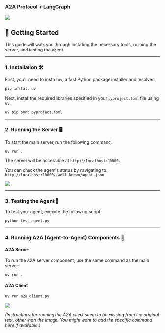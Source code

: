 ### A2A Protocol + LangGraph

![](https://storage.googleapis.com/mle-courses-prod/users/61b6fa1ba83a7e37c8309756/private-files/00f44750-36cd-11f0-a0e3-6fefe2bf1875-Screenshot_2025_05_22_122401.png)

## 🚀 Getting Started

This guide will walk you through installing the necessary tools, running the server, and testing the agent.

-----

### 1\. Installation 🛠️

First, you'll need to install `uv`, a fast Python package installer and resolver.

```bash
pip install uv
```

Next, install the required libraries specified in your `pyproject.toml` file using `uv`.

```bash
uv pip sync pyproject.toml
```

-----

### 2\. Running the Server 🖥️

To start the main server, run the following command:

```bash
uv run .
```

The server will be accessible at `http://localhost:10000`.

You can check the agent's status by navigating to:
`http://localhost:10000/.well-known/agent.json`

![](https://storage.googleapis.com/mle-courses-prod/users/61b6fa1ba83a7e37c8309756/private-files/bf4ae860-36c5-11f0-942a-a32fda0d8c1e-Screenshot_2025_05_22_113210.png)

-----

### 3\. Testing the Agent 🧪

To test your agent, execute the following script:

```bash
python test_agent.py
```

-----

### 4\. Running A2A (Agent-to-Agent) Components 🤝

#### A2A Server

To run the A2A server component, use the same command as the main server:

```bash
uv run .
```

#### A2A Client

```bash
uv run a2a_client.py
```

![](https://storage.googleapis.com/mle-courses-prod/users/61b6fa1ba83a7e37c8309756/private-files/e569d1a0-36c5-11f0-a0e3-6fefe2bf1875-Screenshot_2025_05_22_113313.png)

*(Instructions for running the A2A client seem to be missing from the original text, other than the image. You might want to add the specific command here if available.)*
